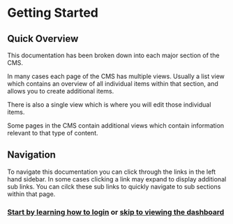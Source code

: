 # Getting Started

## Quick Overview

This documentation has been broken down into each major section of the CMS. 

In many cases each page of the CMS has multiple views. Usually a list view which contains an overview of all individual items within that section, and allows you to create additional items.

There is also a single view which is where you will edit those individual items.

Some pages in the CMS contain additional views which contain information relevant to that type of content.

## Navigation

To navigate this documentation you can click through the links in the left hand sidebar. In some cases clicking a link may expand to display additional sub links. You can cilck these sub links to quickly navigate to sub sections within that page. 

### [Start by learning how to login](/getting-started/login.md) or [skip to viewing the dashboard](/getting-started/dashboard.md)